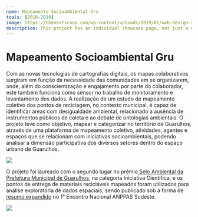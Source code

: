 ```yaml
---
name: Mapeamento Socioambiental Gru
tools: [2018-2019]
image: https://thenextscoop.com/wp-content/uploads/2019/01/web-design-2019.jpg
description: This project has an individual showcase page, not just a direct link to the project site or repo. Now you have more space to describe your awesome project!
---
```


# Mapeamento Socioambiental Gru

<p align=”justify”>Com as novas tecnologias de cartografias digitais, os mapas colaborativos surgiram em função da necessidade das comunidades em se organizarem, onde, além do conscientização e engajamento por parte do colaborador, este também funciona como sensor no trabalho de monitoramento e levantamento dos dados. A realização de um estudo de mapeamento coletivo dos pontos de reciclagem, no contexto municipal, é capaz de identificar áreas com desigualdade ambiental, relacionado a ausência de instrumentos públicos de coleta e ao debate de ontologias ambientais. O projeto teve como objetivo, mapear e categorizar no território de Guarulhos, através de uma plataforma de mapeamento coletivo, atividades, agentes e espaços que se relacionam com iniciativas socioambientais, podendo analisar a dimensão participativa dos diversos setores dentro do espaço urbano de Guarulhos.</p>

![](https://techcrunch.com/wp-content/uploads/2018/05/screen-shot-2018-05-01-at-11-30-23-am.png?w=1390&crop=1)

<p align=”justify”>O projeto foi laureado com o segundo lugar no prêmio<u><a href="http://www.proguaru.com.br/trabalho-de-funcionario-da-proguaru-e-premiado-pelo-selo-ambiental/"> Selo Ambiental da Prefeitura Municipal de Guarulhos</a></u>, na categoria Iniciativa Científica, e os pontos de entrega de materiais recicláveis mapeados foram utilizados para análise exploratória de dados espaciais, sendo publicado sob a forma de <u><a href="http://icongresso.anppas.itarget.com.br/arquivos/trabalhos_completos/anppas/3/420_15112018_161033.pdf">resumo expandido</a></u> no 1° Encontro Nacional ANPPAS Sudeste.</p>

![](https://techcrunch.com/wp-content/uploads/2018/05/screenshot-materialio.png)
